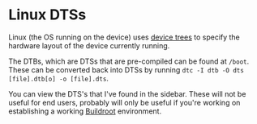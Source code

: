 # Linux DTSs

Linux (the OS running on the device)
uses [device trees](https://www.kernel.org/doc/html/latest/devicetree/usage-model.html) to specify the hardware layout
of the device currently running.

The DTBs, which are DTSs that are pre-compiled can be found at `/boot`. These can be converted back into DTSs by running
`dtc -I dtb -O dts [file].dtb[o] -o [file].dts`.

You can view the DTS's that I've found in the sidebar. These will not be useful for end users, probably will only be
useful if you're working on establishing a working [Buildroot](https://www.buildroot.org) environment.
